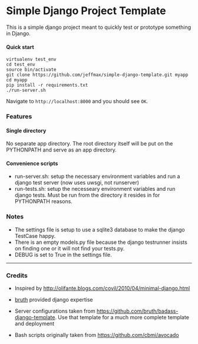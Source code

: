 # Simple Django Project Template

This is a simple django project meant to quickly test or prototype something in Django. 

#### Quick start
    virtualenv test_env
    cd test_env
    source bin/activate
    git clone https://github.com/jeffmax/simple-django-template.git myapp
    cd myapp
    pip install -r requirements.txt
    ./run-server.sh
    
Navigate to `http://localhost:8000` and you should see `OK`.

### Features
#### Single directory
No separate app directory. The root directory itself will be put on the PYTHONPATH and serve as an app directory.

#### Convenience scripts
* run-server.sh: setup the necessary environment variables and run a django test server (now uses uwsgi, not runserver) 
* run-tests.sh: setup the necesseary environment variables and run django tests. Must be run from the directory it resides in for PYTHONPATH reasons.

### Notes

* The settings file is setup to use a sqlite3 database to make the django TestCase happy.
* There is an empty models.py file because the django testrunner insists on finding one or it will not find your tests.py.
* DEBUG is set to True in the settings file.

* * * 
### Credits
* Inspired by http://olifante.blogs.com/covil/2010/04/minimal-django.html

* [bruth](https://github.com/bruth) provided django expertise

* Server configurations taken from https://github.com/bruth/badass-django-template. Use that template for a much more complete template and deployment

* Bash scripts originally taken from https://github.com/cbmi/avocado